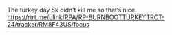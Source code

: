 The turkey day 5k didn’t kill me so that’s nice.   
[<span class="invisible">https://</span><span class="ellipsis">rtrt.me/ulink/RPA/RP-BURNBOOTT</span><span class="invisible">URKEYTROT-24/tracker/RM8F43US/focus</span>](https://rtrt.me/ulink/RPA/RP-BURNBOOTTURKEYTROT-24/tracker/RM8F43US/focus)